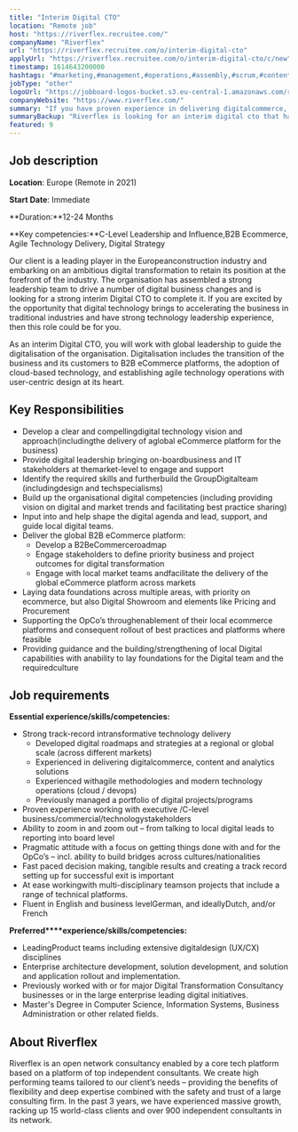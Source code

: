 ```yaml
---
title: "Interim Digital CTO"
location: "Remote job"
host: "https://riverflex.recruitee.com/"
companyName: "Riverflex"
url: "https://riverflex.recruitee.com/o/interim-digital-cto"
applyUrl: "https://riverflex.recruitee.com/o/interim-digital-cto/c/new"
timestamp: 1614643200000
hashtags: "#marketing,#management,#operations,#assembly,#scrum,#content,#ui/ux,#analysis,#French,#English"
jobType: "other"
logoUrl: "https://jobboard-logos-bucket.s3.eu-central-1.amazonaws.com/riverflex"
companyWebsite: "https://www.riverflex.com/"
summary: "If you have proven experience in delivering digitalcommerce, content and analytics solutions, Riverflex is looking for someone with your skillset."
summaryBackup: "Riverflex is looking for an interim digital cto that has experience in: #marketing, #management, #operations."
featured: 9
---
```


## Job description

**Location**: Europe (Remote in 2021)

**Start Date**: Immediate

**Duration:**12-24 Months

**Key competencies:**C-Level Leadership and Influence,B2B Ecommerce, Agile Technology Delivery, Digital Strategy

Our client is a leading player in the Europeanconstruction industry and embarking on an ambitious digital transformation to retain its position at the forefront of the industry. The organisation has assembled a strong leadership team to drive a number of digital business changes and is looking for a strong interim Digital CTO to complete it. If you are excited by the opportunity that digital technology brings to accelerating the business in traditional industries and have strong technology leadership experience, then this role could be for you.

As an interim Digital CTO, you will work with global leadership to guide the digitalisation of the organisation. Digitalisation includes the transition of the business and its customers to B2B eCommerce platforms, the adoption of cloud-based technology, and establishing agile technology operations with user-centric design at its heart.

## Key Responsibilities

*   Develop a clear and compellingdigital technology vision and approach(includingthe delivery of aglobal eCommerce platform for the business)
*   Provide digital leadership bringing on-boardbusiness and IT stakeholders at themarket-level to engage and support
*   Identify the required skills and furtherbuild the GroupDigitalteam (includingdesign and techspecialisms)
*   Build up the organisational digital competencies (including providing vision on digital and market trends and facilitating best practice sharing)
*   Input into and help shape the digital agenda and lead, support, and guide local digital teams.
*   Deliver the global B2B eCommerce platform:
    *   Develop a B2BeCommerceroadmap
    *   Engage stakeholders to define priority business and project outcomes for digital transformation
    *   Engage with local market teams andfacilitate the delivery of the global eCommerce platform across markets
*   Laying data foundations across multiple areas, with priority on ecommerce, but also Digital Showroom and elements like Pricing and Procurement
*   Supporting the OpCo’s throughenablement of their local ecommerce platforms and consequent rollout of best practices and platforms where feasible
*   Providing guidance and the building/strengthening of local Digital capabilities with anability to lay foundations for the Digital team and the requiredculture

## Job requirements

**Essential experience/skills/competencies:**

*   Strong track-record intransformative technology delivery
    *   Developed digital roadmaps and strategies at a regional or global scale (across different markets)
    *   Experienced in delivering digitalcommerce, content and analytics solutions
    *   Experienced withagile methodologies and modern technology operations (cloud / devops)
    *   Previously managed a portfolio of digital projects/programs
*   Proven experience working with executive /C-level business/commercial/technologystakeholders
*   Ability to zoom in and zoom out – from talking to local digital leads to reporting into board level
*   Pragmatic attitude with a focus on getting things done with and for the OpCo’s – incl. ability to build bridges across cultures/nationalities
*   Fast paced decision making, tangible results and creating a track record setting up for successful exit is important
*   At ease workingwith multi-disciplinary teamson projects that include a range of technical platforms.
*   Fluent in English and business levelGerman, and ideallyDutch, and/or French

**Preferred****experience/skills/competencies:**

*   LeadingProduct teams including extensive digitaldesign (UX/CX) disciplines
*   Enterprise architecture development, solution development, and solution and application rollout and implementation.
*   Previously worked with or for major Digital Transformation Consultancy businesses or in the large enterprise leading digital initiatives.
*   Master's Degree in Computer Science, Information Systems, Business Administration or other related fields.

## About Riverflex

Riverflex is an open network consultancy enabled by a core tech platform based on a platform of top independent consultants. We create high performing teams tailored to our client’s needs – providing the benefits of flexibility and deep expertise combined with the safety and trust of a large consulting firm. In the past 3 years, we have experienced massive growth, racking up 15 world-class clients and over 900 independent consultants in its network.
